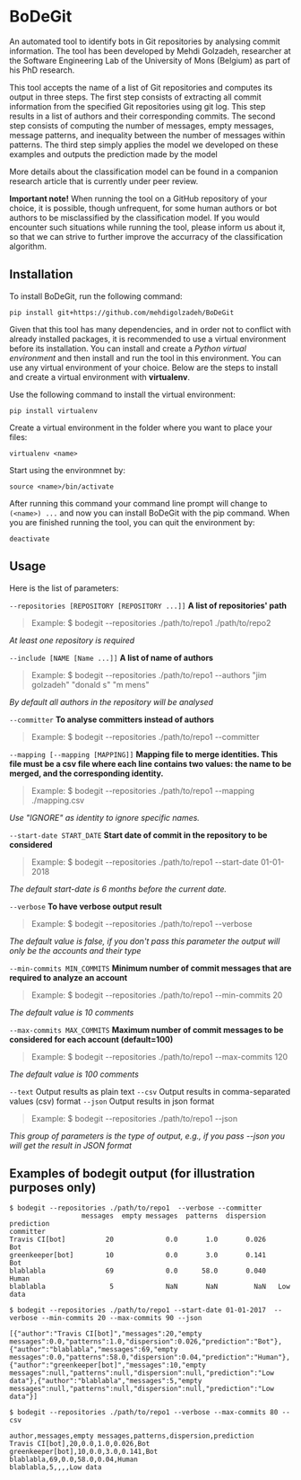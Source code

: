 # BoDeGit
An automated tool to identify bots in Git repositories by analysing commit information.
The tool has been developed by Mehdi Golzadeh, researcher at the Software Engineering Lab of the University of Mons (Belgium) as part of his PhD research.

This tool accepts the name of a list of Git repositories and computes its output in three steps.
The first step consists of extracting all commit information from the specified Git repositories using git log. This step results in a list of authors and their corresponding commits.
The second step consists of computing the number of messages, empty messages, message patterns, and inequality between the number of messages within patterns.
The third step simply applies the model we developed on these examples and outputs the prediction made by the model


More details about the classification model can be found in a companion research article that is currently under peer review.

**Important note!** When running the tool on a GitHub repository of your choice, it is possible, though unfrequent, for some human authors or bot authors to be misclassified by the classification model. If you would encounter such situations while running the tool, please inform us about it, so that we can strive to further improve the accurracy of the classification algorithm.


## Installation
To install BoDeGit, run the following command:
```
pip install git+https://github.com/mehdigolzadeh/BoDeGit
```
Given that this tool has many dependencies, and in order not to conflict with already installed packages, it is recommended to use a virtual environment before its installation. You can install and create a _Python virtual environment_ and then install and run the tool in this environment. You can use any virtual environment of your choice. Below are the steps to install and create a virtual environment with **virtualenv**.

Use the following command to install the virtual environment:
```
pip install virtualenv
```
Create a virtual environment in the folder where you want to place your files:
```
virtualenv <name>
```
Start using the environmnet by:
```
source <name>/bin/activate
```
After running this command your command line prompt will change to `(<name>) ...` and now you can install BoDeGit with the pip command.
When you are finished running the tool, you can quit the environment by:
```
deactivate
```


## Usage 

Here is the list of parameters:

`--repositories [REPOSITORY [REPOSITORY ...]]` 	**A list of repositories' path**
> Example: $ bodegit --repositories ./path/to/repo1 ./path/to/repo2

_At least one repository is required_

`--include [NAME [Name ...]]` 	**A list of name of authors**
> Example: $ bodegit --repositories ./path/to/repo1 --authors "jim golzadeh" "donald s" "m mens"

_By default all authors in the repository will be analysed_

`--committer` 	**To analyse committers instead of authors**
> Example: $ bodegit --repositories ./path/to/repo1 --committer
  
`--mapping [--mapping [MAPPING]]` 	**Mapping file to merge identities. This file must be a csv file where each line contains two values: the name to be merged, and the corresponding identity.**
> Example: $ bodegit --repositories ./path/to/repo1 --mapping ./mapping.csv

_Use "IGNORE" as identity to ignore specific names._

`--start-date START_DATE` 		**Start date of commit in the repository to be considered**
> Example: $ bodegit --repositories ./path/to/repo1 --start-date 01-01-2018
  
_The default start-date is 6 months before the current date._

`--verbose` **To have verbose output result**
> Example: $ bodegit --repositories ./path/to/repo1 --verbose
 
_The default value is false, if you don't pass this parameter the output will only be the accounts and their type_
  
`--min-commits MIN_COMMITS` 		**Minimum number of commit messages that are required to analyze an account**
> Example: $ bodegit --repositories ./path/to/repo1 --min-commits 20
 
_The default value is 10 comments_

`--max-commits MAX_COMMITS` 		**Maximum number of commit messages to be considered for each account (default=100)**
> Example: $ bodegit --repositories ./path/to/repo1 --max-commits 120

_The default value is 100 comments_

`--text`                	Output results as plain text
`--csv`                		Output results in comma-separated values (csv) format
`--json`                	Output results in json format
> Example: $ bodegit --repositories ./path/to/repo1 --json

_This group of parameters is the type of output, e.g., if you pass --json you will get the result in JSON format_



## Examples of bodegit output (for illustration purposes only)
```
$ bodegit --repositories ./path/to/repo1  --verbose --committer
                  messages  empty messages  patterns  dispersion prediction
committer
Travis CI[bot]          20             0.0       1.0       0.026        Bot
greenkeeper[bot]        10             0.0       3.0       0.141        Bot
blablabla               69             0.0      58.0       0.040      Human
blablabla                5             NaN       NaN         NaN   Low data
```

```
$ bodegit --repositories ./path/to/repo1 --start-date 01-01-2017  --verbose --min-commits 20 --max-commits 90 --json

[{"author":"Travis CI[bot]","messages":20,"empty messages":0.0,"patterns":1.0,"dispersion":0.026,"prediction":"Bot"},{"author":"blablabla","messages":69,"empty messages":0.0,"patterns":58.0,"dispersion":0.04,"prediction":"Human"},{"author":"greenkeeper[bot]","messages":10,"empty messages":null,"patterns":null,"dispersion":null,"prediction":"Low data"},{"author":"blablabla","messages":5,"empty messages":null,"patterns":null,"dispersion":null,"prediction":"Low data"}]
```

```
$ bodegit --repositories ./path/to/repo1 --verbose --max-commits 80 --csv

author,messages,empty messages,patterns,dispersion,prediction
Travis CI[bot],20,0.0,1.0,0.026,Bot
greenkeeper[bot],10,0.0,3.0,0.141,Bot
blablabla,69,0.0,58.0,0.04,Human
blablabla,5,,,,Low data
```
